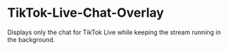 # TikTok-Live-Chat-Overlay
Displays only the chat for TikTok Live while keeping the stream running in the background.
